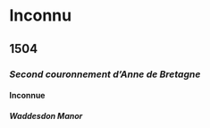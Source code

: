# Inconnu

## 1504

### *Second couronnement d’Anne de Bretagne*

#### Inconnue

##### Waddesdon Manor